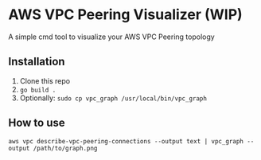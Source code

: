 # AWS VPC Peering Visualizer (WIP)

A simple cmd tool to visualize your AWS VPC Peering topology

## Installation

1. Clone this repo
2. `go build .`
3. Optionally: `sudo cp vpc_graph /usr/local/bin/vpc_graph`

## How to use

```
aws vpc describe-vpc-peering-connections --output text | vpc_graph --output /path/to/graph.png
```

